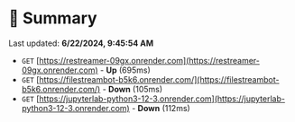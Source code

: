 # 📖 Summary
Last updated: **6/22/2024, 9:45:54 AM**

- `GET` [https://restreamer-09gx.onrender.com](https://restreamer-09gx.onrender.com) - **Up** (695ms)
- `GET` [https://filestreambot-b5k6.onrender.com/](https://filestreambot-b5k6.onrender.com/) - **Down** (105ms)
- `GET` [https://jupyterlab-python3-12-3.onrender.com](https://jupyterlab-python3-12-3.onrender.com) - **Down** (112ms)
